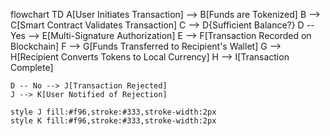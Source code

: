 flowchart TD
    A[User Initiates Transaction] --> B[Funds are Tokenized]
    B --> C[Smart Contract Validates Transaction]
    C --> D{Sufficient Balance?}
    D -- Yes --> E[Multi-Signature Authorization]
    E --> F[Transaction Recorded on Blockchain]
    F --> G[Funds Transferred to Recipient's Wallet]
    G --> H[Recipient Converts Tokens to Local Currency]
    H --> I[Transaction Complete]

    D -- No --> J[Transaction Rejected]
    J --> K[User Notified of Rejection]

    style J fill:#f96,stroke:#333,stroke-width:2px
    style K fill:#f96,stroke:#333,stroke-width:2px